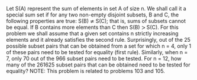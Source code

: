   Let S(A) represent the sum of elements in set A of size n. We shall call it a special sum set if for any two non-empty disjoint subsets, B and C, the following properties are true:    S(B) <img src='images/symbol_ne.gif' width='11' height='10' alt='&ne;' border='0' style='vertical-align:middle;' /> S(C); that is, sums of subsets cannot be equal.  If B contains more elements than C then S(B) <img src='images/symbol_gt.gif' width='10' height='10' alt='&gt;' border='0' style='vertical-align:middle;' /> S(C).    For this problem we shall assume that a given set contains n strictly increasing elements and it already satisfies the second rule.  Surprisingly, out of the 25 possible subset pairs that can be obtained from a set for which n = 4, only 1 of these pairs need to be tested for equality (first rule). Similarly, when n = 7, only 70 out of the 966 subset pairs need to be tested.  For n = 12, how many of the 261625 subset pairs that can be obtained need to be tested for equality?  NOTE: This problem is related to problems 103 and 105.  